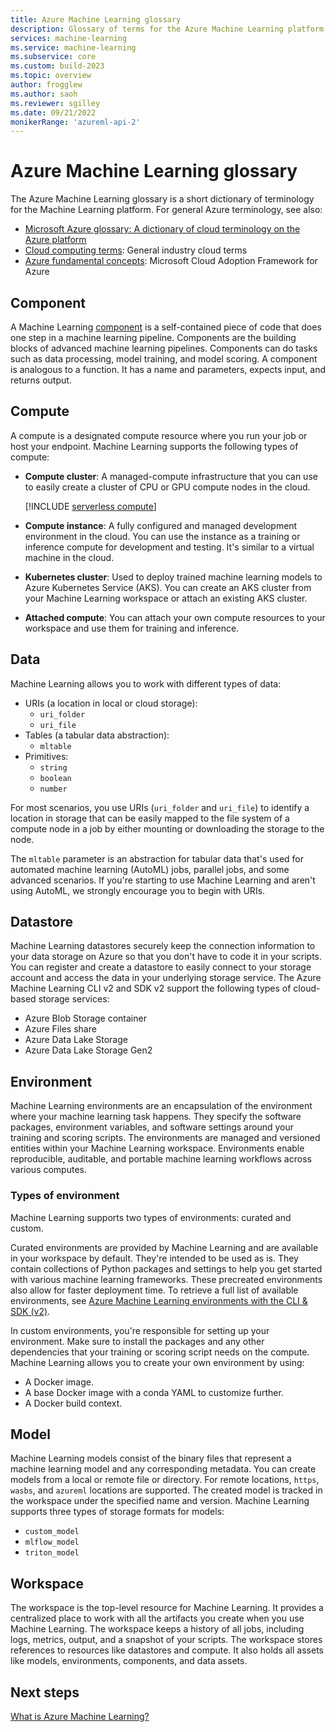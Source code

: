 ```yaml
---
title: Azure Machine Learning glossary
description: Glossary of terms for the Azure Machine Learning platform.
services: machine-learning
ms.service: machine-learning
ms.subservice: core
ms.custom: build-2023
ms.topic: overview
author: frogglew
ms.author: saoh
ms.reviewer: sgilley
ms.date: 09/21/2022
monikerRange: 'azureml-api-2'
---
```

 
# Azure Machine Learning glossary

The Azure Machine Learning glossary is a short dictionary of terminology for the Machine Learning platform. For general Azure terminology, see also:

* [Microsoft Azure glossary: A dictionary of cloud terminology on the Azure platform](../azure-glossary-cloud-terminology.md)
* [Cloud computing terms](https://azure.microsoft.com/overview/cloud-computing-dictionary/): General industry cloud terms
* [Azure fundamental concepts](/azure/cloud-adoption-framework/ready/considerations/fundamental-concepts): Microsoft Cloud Adoption Framework for Azure

## Component

A Machine Learning [component](concept-component.md) is a self-contained piece of code that does one step in a machine learning pipeline. Components are the building blocks of advanced machine learning pipelines. Components can do tasks such as data processing, model training, and model scoring. A component is analogous to a function. It has a name and parameters, expects input, and returns output.

## Compute

A compute is a designated compute resource where you run your job or host your endpoint. Machine Learning supports the following types of compute:

* **Compute cluster**: A managed-compute infrastructure that you can use to easily create a cluster of CPU or GPU compute nodes in the cloud.

    [!INCLUDE [serverless compute](./includes/serverless-compute.md)]

* **Compute instance**: A fully configured and managed development environment in the cloud. You can use the instance as a training or inference compute for development and testing. It's similar to a virtual machine in the cloud.
* **Kubernetes cluster**: Used to deploy trained machine learning models to Azure Kubernetes Service (AKS). You can create an AKS cluster from your Machine Learning workspace or attach an existing AKS cluster.
* **Attached compute**: You can attach your own compute resources to your workspace and use them for training and inference.

## Data

Machine Learning allows you to work with different types of data:

* URIs (a location in local or cloud storage):
  * `uri_folder`
  * `uri_file`
* Tables (a tabular data abstraction):
  * `mltable`
* Primitives:
  * `string`
  * `boolean`
  * `number`

For most scenarios, you use URIs (`uri_folder` and `uri_file`) to identify a location in storage that can be easily mapped to the file system of a compute node in a job by either mounting or downloading the storage to the node.

The `mltable` parameter is an abstraction for tabular data that's used for automated machine learning (AutoML) jobs, parallel jobs, and some advanced scenarios. If you're starting to use Machine Learning and aren't using AutoML, we strongly encourage you to begin with URIs.

## Datastore

Machine Learning datastores securely keep the connection information to your data storage on Azure so that you don't have to code it in your scripts. You can register and create a datastore to easily connect to your storage account and access the data in your underlying storage service. The Azure Machine Learning CLI v2 and SDK v2 support the following types of cloud-based storage services:

* Azure Blob Storage container
* Azure Files share
* Azure Data Lake Storage
* Azure Data Lake Storage Gen2

## Environment

Machine Learning environments are an encapsulation of the environment where your machine learning task happens. They specify the software packages, environment variables, and software settings around your training and scoring scripts. The environments are managed and versioned entities within your Machine Learning workspace. Environments enable reproducible, auditable, and portable machine learning workflows across various computes.

### Types of environment

Machine Learning supports two types of environments: curated and custom.

Curated environments are provided by Machine Learning and are available in your workspace by default. They're intended to be used as is. They contain collections of Python packages and settings to help you get started with various machine learning frameworks. These precreated environments also allow for faster deployment time. To retrieve a full list of available environments, see [Azure Machine Learning environments with the CLI & SDK (v2)](/azure/machine-learning/how-to-manage-environments-v2?view=azureml-api-2&tabs=cli#curated-environments&preserve-view=true).

In custom environments, you're responsible for setting up your environment. Make sure to install the packages and any other dependencies that your training or scoring script needs on the compute. Machine Learning allows you to create your own environment by using:

* A Docker image.
* A base Docker image with a conda YAML to customize further.
* A Docker build context.

## Model

Machine Learning models consist of the binary files that represent a machine learning model and any corresponding metadata. You can create models from a local or remote file or directory. For remote locations, `https`, `wasbs`, and `azureml` locations are supported. The created model is tracked in the workspace under the specified name and version. Machine Learning supports three types of storage formats for models:

* `custom_model`
* `mlflow_model`
* `triton_model`

## Workspace

The workspace is the top-level resource for Machine Learning. It provides a centralized place to work with all the artifacts you create when you use Machine Learning. The workspace keeps a history of all jobs, including logs, metrics, output, and a snapshot of your scripts. The workspace stores references to resources like datastores and compute. It also holds all assets like models, environments, components, and data assets.

## Next steps

[What is Azure Machine Learning?](overview-what-is-azure-machine-learning.md)

